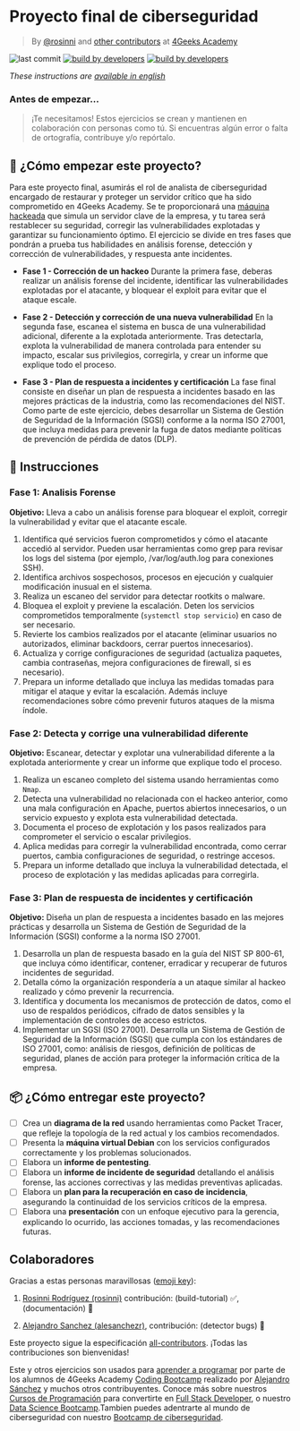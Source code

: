 # Proyecto final de ciberseguridad

<!-- hide -->

> By [@rosinni](https://github.com/rosinni) and [other contributors](https://github.com/4GeeksAcademy/cybersecurity-final-project/graphs/contributors) at [4Geeks Academy](https://4geeksacademy.co/)

![last commit](https://img.shields.io/github/last-commit/4geeksacademy/cybersecurity-final-project)
[![build by developers](https://img.shields.io/badge/build_by-Developers-blue)](https://4geeks.com)
[![build by developers](https://img.shields.io/twitter/follow/4geeksacademy?style=social&logo=twitter)](https://twitter.com/4geeksacademy)

*These instructions are [available in english](https://github.com/breatheco-de/cybersecurity-final-project/blob/main/README.md)*
<!-- endhide -->


<!-- hide -->


### Antes de empezar...

> ¡Te necesitamos! Estos ejercicios se crean y mantienen en colaboración con personas como tú. Si encuentras algún error o falta de ortografía, contribuye y/o repórtalo.

## 🌱 ¿Cómo empezar este proyecto?

Para este proyecto final, asumirás el rol de analista de ciberseguridad encargado de restaurar y proteger un servidor crítico que ha sido comprometido en 4Geeks Academy. Se te proporcionará una [máquina hackeada](#) que simula un servidor clave de la empresa, y tu tarea será restablecer su seguridad, corregir las vulnerabilidades explotadas y garantizar su funcionamiento óptimo. El ejercicio se divide en tres fases que pondrán a prueba tus habilidades en análisis forense, detección y corrección de vulnerabilidades, y respuesta ante incidentes.

- **Fase 1 - Corrección de un hackeo**
Durante la primera fase, deberas realizar un análisis forense del incidente, identificar las vulnerabilidades explotadas por el atacante, y bloquear el exploit para evitar que el ataque escale. 


- **Fase 2 - Detección y corrección de una nueva vulnerabilidad**
En la segunda fase, escanea el sistema en busca de una vulnerabilidad adicional, diferente a la explotada anteriormente. Tras detectarla, explota la vulnerabilidad de manera controlada para entender su impacto, escalar sus privilegios, corregirla, y crear un informe que explique todo el proceso.


- **Fase 3 - Plan de respuesta a incidentes y certificación**
La fase final consiste en diseñar un plan de respuesta a incidentes basado en las mejores prácticas de la industria, como las recomendaciones del NIST. Como parte de este ejercicio, debes desarrollar un Sistema de Gestión de Seguridad de la Información (SGSI) conforme a la norma ISO 27001, que incluya medidas para prevenir la fuga de datos mediante políticas de prevención de pérdida de datos (DLP).



## 📝 Instrucciones

### Fase 1: Analisis Forense

**Objetivo:** Lleva a cabo un análisis forense para bloquear el exploit, corregir la vulnerabilidad y evitar que el atacante escale.

1. Identifica qué servicios fueron comprometidos y cómo el atacante accedió al servidor. Pueden usar herramientas como grep para revisar los logs del sistema (por ejemplo, /var/log/auth.log para conexiones SSH).
2. Identifica archivos sospechosos, procesos en ejecución y cualquier modificación inusual en el sistema.
3. Realiza un escaneo del servidor para detectar rootkits o malware.
4. Bloquea el exploit y previene la escalación. Deten los servicios comprometidos temporalmente (`systemctl stop servicio`) en caso de ser necesario.
5. Revierte los cambios realizados por el atacante (eliminar usuarios no autorizados, eliminar backdoors, cerrar puertos innecesarios).
6. Actualiza y corrige configuraciones de seguridad (actualiza paquetes, cambia contraseñas, mejora configuraciones de firewall, si es necesario).
7. Prepara un informe detallado que incluya las medidas tomadas para mitigar el ataque y evitar la escalación. Además incluye recomendaciones sobre cómo prevenir futuros ataques de la misma índole.

### Fase 2: Detecta y corrige una vulnerabilidad diferente

**Objetivo:** Escanear, detectar y explotar una vulnerabilidad diferente a la explotada anteriormente y crear un informe que explique todo el proceso.

1. Realiza un escaneo completo del sistema usando herramientas como `Nmap`.
2. Detecta una vulnerabilidad no relacionada con el hackeo anterior, como una mala configuración en Apache, puertos abiertos innecesarios, o un servicio expuesto y explota esta vulnerabilidad detectada.
4. Documenta el proceso de explotación y los pasos realizados para comprometer el servicio o escalar privilegios.
5. Aplica medidas para corregir la vulnerabilidad encontrada, como cerrar puertos, cambia configuraciones de seguridad, o restringe accesos.
6. Prepara un informe detallado que incluya la vulnerabilidad detectada, el proceso de explotación y las medidas aplicadas para corregirla.

### Fase 3: Plan de respuesta de incidentes y certificación

**Objetivo:** Diseña un plan de respuesta a incidentes basado en las mejores prácticas y desarrolla un Sistema de Gestión de Seguridad de la Información (SGSI) conforme a la norma ISO 27001.

1. Desarrolla un plan de respuesta basado en la guía del NIST SP 800-61, que incluya cómo identificar, contener, erradicar y recuperar de futuros incidentes de seguridad.
2. Detalla cómo la organización respondería a un ataque similar al hackeo realizado y cómo prevenir la recurrencia.
3. Identifica y documenta los mecanismos de protección de datos, como el uso de respaldos periódicos, cifrado de datos sensibles y la implementación de controles de acceso estrictos.
4. Implementar un SGSI (ISO 27001). Desarrolla un Sistema de Gestión de Seguridad de la Información (SGSI) que cumpla con los estándares de ISO 27001, como: análisis de riesgos,
definición de políticas de seguridad, planes de acción para proteger la información crítica de la empresa.

## 📦 ¿Cómo entregar este proyecto?

- [ ] Crea un **diagrama de la red** usando herramientas como Packet Tracer, que refleje la topología de la red actual y los cambios recomendados.
- [ ] Presenta la **máquina virtual Debian** con los servicios configurados correctamente y los problemas solucionados.
- [ ] Elabora un **informe de pentesting**.
- [ ] Elabora un **informe de incidente de seguridad** detallando el análisis forense, las acciones correctivas y las medidas preventivas aplicadas.
- [ ] Elabora un **plan para la recuperación en caso de incidencia**, asegurando la continuidad de los servicios críticos de la empresa.
- [ ] Elabora una **presentación** con un enfoque ejecutivo para la gerencia, explicando lo ocurrido, las acciones tomadas, y las recomendaciones futuras.

<!-- hide -->


## Colaboradores

Gracias a estas personas maravillosas ([emoji key](https://github.com/kentcdodds/all-contributors#emoji-key)):

1. [Rosinni Rodríguez (rosinni)](https://github.com/rosinni) contribución: (build-tutorial) ✅, (documentación) 📖
  
2. [Alejandro Sanchez (alesanchezr)](https://github.com/alesanchezr),  contribución: (detector bugs) 🐛

Este proyecto sigue la especificación [all-contributors](https://github.com/kentcdodds/all-contributors). ¡Todas las contribuciones son bienvenidas!

Este y otros ejercicios son usados para [aprender a programar](https://4geeksacademy.com/es/aprender-a-programar/aprender-a-programar-desde-cero) por parte de los alumnos de 4Geeks Academy [Coding Bootcamp](https://4geeksacademy.com/us/coding-bootcamp) realizado por [Alejandro Sánchez](https://twitter.com/alesanchezr) y muchos otros contribuyentes. Conoce más sobre nuestros [Cursos de Programación](https://4geeksacademy.com/es/curso-de-programacion-desde-cero?lang=es) para convertirte en [Full Stack Developer](https://4geeksacademy.com/es/coding-bootcamps/desarrollador-full-stack/?lang=es), o nuestro [Data Science Bootcamp](https://4geeksacademy.com/es/coding-bootcamps/curso-datascience-machine-learning).Tambien puedes adentrarte al mundo de ciberseguridad con nuestro [Bootcamp de ciberseguridad](https://4geeksacademy.com/es/coding-bootcamps/curso-ciberseguridad).
<!-- endhide -->